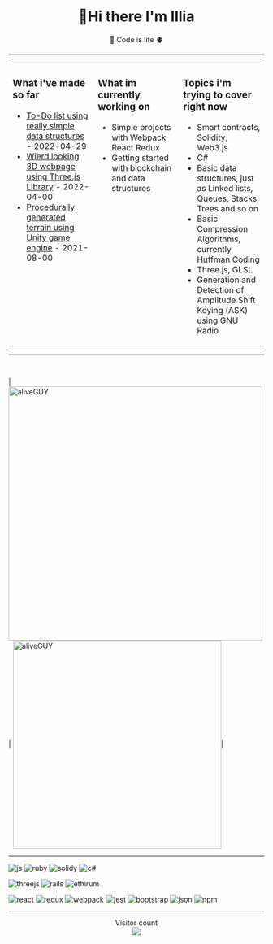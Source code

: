 <h1 align="center">👋Hi there I'm Illia</h3>
<p align="center">🌱 Code is life 🫀</p>

---
<table><tr><td valign="top" width="33%">

### What i've made so far
- [To-Do list using really simple data structures](https://github.com/aliveGUY/webpack) - 2022-04-29
- [Wierd looking 3D webpage using Three.js Library](https://aliveguy.github.io/of-portfolio/) - 2022-04-00
- [Procedurally generated terrain using Unity game engine]() - 2021-08-00

 
</td><td valign="top" width="33%">

### What im currently working on
- Simple projects with Webpack React Redux
- Getting started with blockchain and data structures


</td><td valign="top" width="33%">

### Topics i'm trying to cover right now
 - Smart contracts, Solidity, Web3.js
 - C#
 - Basic data structures, just as Linked lists, Queues, Stacks, Trees and so on
 - Basic Compression Algorithms, currently Huffman Coding
 - Three.js, GLSL
 - Generation and Detection of Amplitude Shift Keying (ASK) using GNU
Radio

</td></tr></table>

---

<p align="center">&nbsp;
 
 | <img align="center" src="https://github-readme-stats.vercel.app/api?username=aliveGUY&show_icons=true&theme=outrun" alt="aliveGUY" width="500" /> | <img align="center" src="https://github-readme-stats.vercel.app/api/top-langs?username=aliveGUY&show_icons=true&theme=outrun&layout=compact" alt="aliveGUY" width="410"/>|
</p>
 
---

![js](https://img.shields.io/badge/JavaScript-323330?style=for-the-badge&logo=javascript&logoColor=F7DF1E)
![ruby](https://img.shields.io/badge/Ruby-CC342D?style=for-the-badge&logo=ruby&logoColor=white)
![solidy](https://img.shields.io/badge/Solidity-e6e6e6?style=for-the-badge&logo=solidity&logoColor=black)
![c#](https://img.shields.io/badge/C%23-239120?style=for-the-badge&logo=c-sharp&logoColor=white)

![threejs](https://img.shields.io/badge/ThreeJs-black?style=for-the-badge&logo=three.js&logoColor=white)
![rails](https://img.shields.io/badge/Ruby_on_Rails-CC0000?style=for-the-badge&logo=ruby-on-rails&logoColor=white)
![ethirum](https://img.shields.io/badge/Ethereum-3C3C3D?style=for-the-badge&logo=Ethereum&logoColor=white)

![react](https://img.shields.io/badge/React-20232A?style=for-the-badge&logo=react&logoColor=61DAFB)
![redux](https://img.shields.io/badge/Redux-593D88?style=for-the-badge&logo=redux&logoColor=white)
![webpack](https://img.shields.io/badge/Webpack-8DD6F9?style=for-the-badge&logo=Webpack&logoColor=white)
![jest](https://img.shields.io/badge/Jest-C21325?style=for-the-badge&logo=jest&logoColor=white)
![bootstrap](https://img.shields.io/badge/Bootstrap-563D7C?style=for-the-badge&logo=bootstrap&logoColor=white)
![json](https://img.shields.io/badge/json-5E5C5C?style=for-the-badge&logo=json&logoColor=white)
![npm](https://img.shields.io/badge/npm-CB3837?style=for-the-badge&logo=npm&logoColor=white)

---


<p align="center"> 
  Visitor count<br>
  <img src="https://profile-counter.glitch.me/aliveGUY/count.svg" />
</p>



<!--
**aliveGUY/aliveGUY** is a ✨ _special_ ✨ repository because its `README.md` (this file) appears on your GitHub profile.

Here are some ideas to get you started:

- 🔭 I’m currently working on ...
- 🌱 I’m currently learning ...
- 👯 I’m looking to collaborate on ...
- 🤔 I’m looking for help with ...
- 💬 Ask me about ...
- 📫 How to reach me: ...
- 😄 Pronouns: ...
- ⚡ Fun fact: ...
-->
